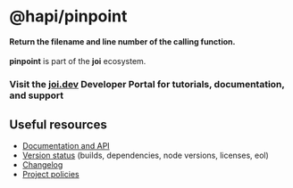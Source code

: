 # @hapi/pinpoint

#### Return the filename and line number of the calling function.

**pinpoint** is part of the **joi** ecosystem.

### Visit the [joi.dev](https://joi.dev) Developer Portal for tutorials, documentation, and support

## Useful resources

- [Documentation and API](https://joi.dev/module/pinpoint/)
- [Version status](https://joi.dev/resources/status/#pinpoint) (builds, dependencies, node versions, licenses, eol)
- [Changelog](https://joi.dev/module/pinpoint/changelog/)
- [Project policies](https://joi.dev/policies/)
